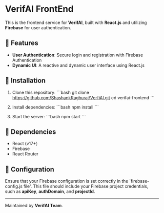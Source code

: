 # VerifAI FrontEnd

This is the frontend service for **VerifAI**, built with **React.js** and utilizing **Firebase** for user authentication.

## 🚀 Features
- **User Authentication**: Secure login and registration with Firebase Authentication
- **Dynamic UI**: A reactive and dynamic user interface using React.js

## 📌 Installation
1. Clone this repository:
   \`\`\`bash
   git clone <https://github.com/ShashankRaghuraj/VerfiAI.git>
   cd verifai-frontend
   \`\`\`

2. Install dependencies:
   \`\`\`bash
   npm install
   \`\`\`

3. Start the server:
   \`\`\`bash
   npm start
   \`\`\`

## 📜 Dependencies
- React (v17+)
- Firebase
- React Router

## 🔧 Configuration
Ensure that your Firebase configuration is set correctly in the  \`firebase-config.js file'\. This file should include your Firebase project credentials, such as **apiKey**, **authDomain**, and **projectId**.

---

Maintained by **VerifAI Team**.
